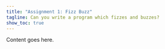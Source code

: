 ```yaml
---
title: "Assignment 1: Fizz Buzz"
tagline: Can you write a program which fizzes and buzzes?
show_toc: true
---
```


Content goes here.

